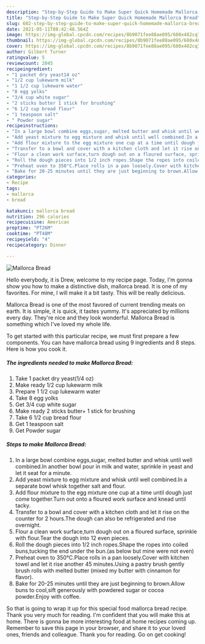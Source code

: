 ```yaml
---
description: "Step-by-Step Guide to Make Super Quick Homemade Mallorca Bread"
title: "Step-by-Step Guide to Make Super Quick Homemade Mallorca Bread"
slug: 602-step-by-step-guide-to-make-super-quick-homemade-mallorca-bread
date: 2021-05-11T08:42:48.564Z
image: https://img-global.cpcdn.com/recipes/8b9071fee88ae095/680x482cq70/mallorca-bread-recipe-main-photo.jpg
thumbnail: https://img-global.cpcdn.com/recipes/8b9071fee88ae095/680x482cq70/mallorca-bread-recipe-main-photo.jpg
cover: https://img-global.cpcdn.com/recipes/8b9071fee88ae095/680x482cq70/mallorca-bread-recipe-main-photo.jpg
author: Gilbert Turner
ratingvalue: 5
reviewcount: 2045
recipeingredient:
- "1 packet dry yeast14 oz"
- "1/2 cup lukewarm milk"
- "1 1/2 cup lukewarm water"
- "8 egg yolks"
- "3/4 cup white sugar"
- "2 sticks butter 1 stick for brushing"
- "6 1/2 cup bread flour"
- "1 teaspoon salt"
- " Powder sugar"
recipeinstructions:
- "In a large bowl combine eggs,sugar, melted butter and whisk until well combined.In another bowl pour in milk and water, sprinkle in yeast and let it seat for a minute."
- "Add yeast mixture to egg mixture and whisk until well combined.In a separate bowl whisk together salt and flour."
- "Add flour mixture to the egg mixture one cup at a time until dough just come together.Turn out onto a floured work surface and knead until tacky."
- "Transfer to a bowl and cover with a kitchen cloth and let it rise on the counter for 2 hours.The dough can also be refrigerated and rise overnight."
- "Flour a clean work surface,turn dough out on a floured surface, sprinkle with flour.Tear the dough into 12 even pieces."
- "Roll the dough pieces into 1/2 inch ropes.Shape the ropes into coiled buns,tucking the end under the bun.(as below but mine were not even)"
- "Preheat oven to 350°C.Place rolls in a pan loosely.Cover with kitchen towel and let it rise another 45 minutes.Using a pastry brush gently brush rolls with melted butter (mixed my butter with cinnamon for flavor)."
- "Bake for 20-25 minutes until they are just beginning to brown.Allow buns to cool,sift generously with powdered sugar or cocoa powder.Enjoy with coffee."
categories:
- Recipe
tags:
- mallorca
- bread

katakunci: mallorca bread 
nutrition: 296 calories
recipecuisine: American
preptime: "PT26M"
cooktime: "PT48M"
recipeyield: "4"
recipecategory: Dinner

---
```



![Mallorca Bread](https://img-global.cpcdn.com/recipes/8b9071fee88ae095/680x482cq70/mallorca-bread-recipe-main-photo.jpg)

Hello everybody, it is Drew, welcome to my recipe page. Today, I'm gonna show you how to make a distinctive dish, mallorca bread. It is one of my favorites. For mine, I will make it a bit tasty. This will be really delicious.



Mallorca Bread is one of the most favored of current trending meals on earth. It is simple, it is quick, it tastes yummy. It's appreciated by millions every day. They're nice and they look wonderful. Mallorca Bread is something which I've loved my whole life.


To get started with this particular recipe, we must first prepare a few components. You can have mallorca bread using 9 ingredients and 8 steps. Here is how you cook it.

<!--inarticleads1-->

##### The ingredients needed to make Mallorca Bread:

1. Take 1 packet dry yeast(1/4 oz)
1. Make ready 1/2 cup lukewarm milk
1. Prepare 1 1/2 cup lukewarm water
1. Take 8 egg yolks
1. Get 3/4 cup white sugar
1. Make ready 2 sticks butter+ 1 stick for brushing
1. Take 6 1/2 cup bread flour
1. Get 1 teaspoon salt
1. Get  Powder sugar




<!--inarticleads2-->

##### Steps to make Mallorca Bread:

1. In a large bowl combine eggs,sugar, melted butter and whisk until well combined.In another bowl pour in milk and water, sprinkle in yeast and let it seat for a minute.
1. Add yeast mixture to egg mixture and whisk until well combined.In a separate bowl whisk together salt and flour.
1. Add flour mixture to the egg mixture one cup at a time until dough just come together.Turn out onto a floured work surface and knead until tacky.
1. Transfer to a bowl and cover with a kitchen cloth and let it rise on the counter for 2 hours.The dough can also be refrigerated and rise overnight.
1. Flour a clean work surface,turn dough out on a floured surface, sprinkle with flour.Tear the dough into 12 even pieces.
1. Roll the dough pieces into 1/2 inch ropes.Shape the ropes into coiled buns,tucking the end under the bun.(as below but mine were not even)
1. Preheat oven to 350°C.Place rolls in a pan loosely.Cover with kitchen towel and let it rise another 45 minutes.Using a pastry brush gently brush rolls with melted butter (mixed my butter with cinnamon for flavor).
1. Bake for 20-25 minutes until they are just beginning to brown.Allow buns to cool,sift generously with powdered sugar or cocoa powder.Enjoy with coffee.




So that is going to wrap it up for this special food mallorca bread recipe. Thank you very much for reading. I'm confident that you will make this at home. There is gonna be more interesting food at home recipes coming up. Remember to save this page in your browser, and share it to your loved ones, friends and colleague. Thank you for reading. Go on get cooking!
